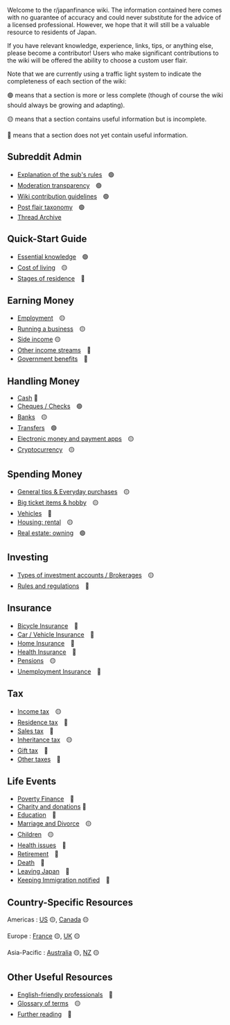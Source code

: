 Welcome to the r/japanfinance wiki. The information contained here comes with no guarantee of accuracy and could never substitute for the advice of a licensed professional. However, we hope that it will still be a valuable resource to residents of Japan. 

If you have relevant knowledge, experience, links, tips, or anything else, please become a contributor! Users who make significant contributions to the wiki will be offered the ability to choose a custom user flair.

Note that we are currently using a traffic light system to indicate the completeness of each section of the wiki:
 
 🟢 means that a section is more or less complete (though of course the wiki should always be growing and adapting). 

 🟡 means that a section contains useful information but is incomplete. 

 🔴 means that a section does not yet contain useful information.

## Subreddit Admin
- [Explanation of the sub's rules](/admin/rules)　🟢
- [Moderation transparency](/admin/transparency)　🟢
- [Wiki contribution guidelines](/admin/guidelines)　🟢
- [Post flair taxonomy](/admin/flairs)　🟢
- [Thread Archive](/admin/collections)

## Quick-Start Guide
- [Essential knowledge](/quick-start/essentials)　🟢
- [Cost of living](/quick-start/cost-of-living)　🟡
- [Stages of residence](/quick-start/stages)　🔴

## Earning Money
- [Employment](/earning/employment)　🟡
- [Running a business](/earning/business)　🟡
- [Side income](/earning/side) 🟡
- [Other income streams](/earning/other)　🔴
- [Government benefits](/earning/welfare)　🔴

## Handling Money
- [Cash](/handling/cash) 🔴
- [Cheques / Checks](/handling/cheques)　🟢
- [Banks](/handling/banks)　🟡
- [Transfers](/handling/transfers)　🟢
- [Electronic money and payment apps](/handling/points)　🟡
- [Cryptocurrency](/handling/crypto)　🟡

## Spending Money
- [General tips & Everyday purchases](/spending/everyday)　🟡
- [Big ticket items & hobby](/spending/large-purchases)　🟡
- [Vehicles](/spending/vehicles)　🔴
- [Housing: rental](/spending/renting)　🟡
- [Real estate: owning](/spending/real-estate)　🟢

## Investing
- [Types of investment accounts / Brokerages](/investing/long)　🟡
- [Rules and regulations](/investing/rules)　🔴

## Insurance
- [Bicycle Insurance](/insurance/bike)　🔴
- [Car / Vehicle Insurance](/insurance/car)　🔴
- [Home Insurance](/insurance/home)　🔴
- [Health Insurance](/insurance/health)　🔴
- [Pensions](/insurance/pensions)　🟡
- [Unemployment Insurance](/insurance/unemployment)　🔴

## Tax
- [Income tax](/tax/income)　🟡
- [Residence tax](/tax/residence)　🔴
- [Sales tax](/tax/sales)　🔴
- [Inheritance tax](/tax/inheritance)　🟡
- [Gift tax](/tax/gift)　🔴
- [Other taxes](/tax/other)　🔴

## Life Events

- [Poverty Finance](/life/poverty)　🔴
- [Charity and donations](/life/charity) 🔴
- [Education](/life/education)　🔴
- [Marriage and Divorce](/life/marriage-divorce)　🟡
- [Children](/life/children)　🟡
- [Health issues](/life/health)　🔴
- [Retirement](/life/retirement)　🔴
- [Death](/life/death)　🔴
- [Leaving Japan](/life/leaving)　🔴
- [Keeping Immigration notified](/life/karlbert)　🔴

## Country-Specific Resources

Americas : [US](/countries/US) 🟡, [Canada](/countries/Canada) 🟡

Europe : [France](/countries/FR) 🟡, [UK](/countries/UK) 🟡

Asia-Pacific : [Australia](/countries/Australia) 🟡, [NZ](/countries/NZ) 🟡

## Other Useful Resources
- [English-friendly professionals](/other/pros)　🔴
- [Glossary of terms](/other/glossary)　🟡
- [Further reading](/other/reading)　🔴
